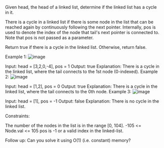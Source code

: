 Given head, the head of a linked list, determine if the linked list has a cycle in it.

There is a cycle in a linked list if there is some node in the list that can be reached again by continuously following the next pointer. Internally, pos is used to denote the index of the node that tail's next pointer is connected to. Note that pos is not passed as a parameter.

Return true if there is a cycle in the linked list. Otherwise, return false.

 

Example 1:
![image](https://github.com/user-attachments/assets/ddb40447-647f-46bb-b020-5c0bad7daf3f)

Input: head = [3,2,0,-4], pos = 1
Output: true
Explanation: There is a cycle in the linked list, where the tail connects to the 1st node (0-indexed).
Example 2:
![image](https://github.com/user-attachments/assets/e8877e48-9c1e-4576-9949-77a6ffec22d0)

Input: head = [1,2], pos = 0
Output: true
Explanation: There is a cycle in the linked list, where the tail connects to the 0th node.
Example 3:
![image](https://github.com/user-attachments/assets/db21ab00-e750-416e-9f7a-adccbe0c2a1d)


Input: head = [1], pos = -1
Output: false
Explanation: There is no cycle in the linked list.
 

Constraints:

The number of the nodes in the list is in the range [0, 104].
-105 <= Node.val <= 105
pos is -1 or a valid index in the linked-list.
 

Follow up: Can you solve it using O(1) (i.e. constant) memory?
